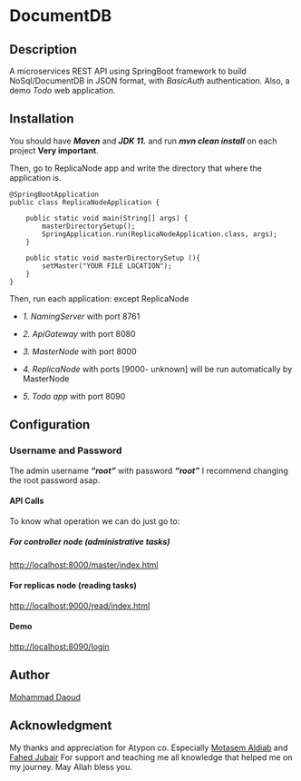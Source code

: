 

# DocumentDB
## Description
A microservices REST API using SpringBoot framework to build
  NoSql/DocumentDB in JSON format, with *BasicAuth* authentication.
  Also, a demo *Todo* web application.

## Installation
You should have ***Maven*** and ***JDK 11.***
  and run ***mvn clean install*** on each project **Very important**.

Then, go to ReplicaNode app and write the directory that where the application is.
```
@SpringBootApplication
public class ReplicaNodeApplication {

	public static void main(String[] args) {
		masterDirectorySetup();
		SpringApplication.run(ReplicaNodeApplication.class, args);
	}
	
	public static void masterDirectorySetup (){
		setMaster("YOUR FILE LOCATION");
	}
}
```
    
Then, run each application: except ReplicaNode
  - *1. NamingServer* with port 8761
  - *2. ApiGateway* with port 8080
  - *3. MasterNode* with port 8000
  - *4. ReplicaNode* with ports [9000- unknown] 
    will be run automatically by MasterNode

  - *5. Todo app* with port 8090

## Configuration
### Username and Password
The admin username ***“root”*** with password ***“root”***
  I recommend changing the root password asap.

#### API Calls
To know what operation we can do just go to:

##### For controller node (administrative tasks)
<http://localhost:8000/master/index.html>

#### For replicas node (reading tasks)
<http://localhost:9000/read/index.html>

#### Demo
<http://localhost:8090/login>

## Author
[Mohammad Daoud](https://www.linkedin.com/in/mohammad-daoudx/)

## Acknowledgment
My thanks and appreciation for Atypon co. Especially [Motasem Aldiab](https://www.linkedin.com/in/maldiab) and
  [Fahed Jubair](https://www.linkedin.com/in/fahed-jubair-52b84882/)
  For support and teaching me all knowledge that helped me on my journey. May Allah
  bless you.
